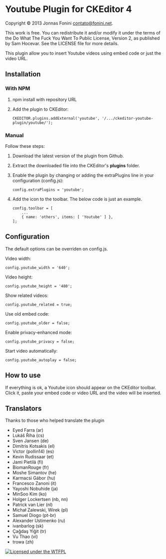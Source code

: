 Youtube Plugin for CKEditor 4
=============================

Copyright © 2013 Jonnas Fonini <contato@fonini.net>.

This work is free. You can redistribute it and/or modify it under the
terms of the Do What The Fuck You Want To Public License, Version 2,
as published by Sam Hocevar. See the LICENSE file for more details.

This plugin allow you to insert Youtube videos using embed code or just the video URL.

## Installation

### With NPM

 1. npm install with repository URL

 2. Add the plugin to CKEditor:

    ````
    CKEDITOR.plugins.addExternal('youtube', '/.../ckeditor-youtube-plugin/youtube/');
    ````

### Manual

Follow these steps:

 1. Download the latest version of the plugin from Github.
 2. Extract the downloaded file into the CKEditor's **plugins** folder.
 3. Enable the plugin by changing or adding the extraPlugins line in your configuration (config.js):

    ````
    config.extraPlugins = 'youtube';
    ````

 4. Add the icon to the toolbar. The below code is just an example.

    ````
    config.toolbar = [      
        ...
        { name: 'others', items: [ 'Youtube' ] },       
    ];
    ````
    
## Configuration
The default options can be overriden on config.js.

Video width:

```
config.youtube_width = '640';
```

Video height:

```
config.youtube_height = '480';
```

Show related videos:

```
config.youtube_related = true;
```

Use old embed code:

```
config.youtube_older = false;
```

Enable privacy-enhanced mode:

```
config.youtube_privacy = false;
```

Start video automatically:

```
config.youtube_autoplay = false;
```

## How to use
If everything is ok, a Youtube icon should appear on the CKEditor toolbar. Click it,
paste your embed code or video URL and the video will be inserted.

## Translators
Thanks to those who helped translate the plugin

 * Eyed Farra (ar)
 * Lukáš Říha (cs)
 * Sven Jansen (de)
 * Dimitris Kotsakis (el)
 * Victor (pollin14) (es)
 * Kevin Rudissaar (et)
 * Jami Pietilä (fi)
 * BiomanRouge (fr)
 * Moshe Simantov (he)
 * Karmacsi Gábor (hu)
 * Francesco Zanoni (it)
 * Yayoshi Nobuhide (ja)
 * MinSoo Kim (ko)
 * Holger Lockertsen (nb, nn)
 * Patrick van Lier (nl)
 * Michał Zalewski, Wirek (pl)
 * Samuel Diogo (pt-br)
 * Alexander Ustimenko (ru)
 * ivanbarlog (sk)
 * Çağdaş Yiğit (tr)
 * Vu Thao (vi)
 * trowa (zh)


[![Licensed under the WTFPL](http://www.wtfpl.net/wp-content/uploads/2012/12/wtfpl-badge-2.png "Licensed under the WTFPL")](http://www.wtfpl.net)
